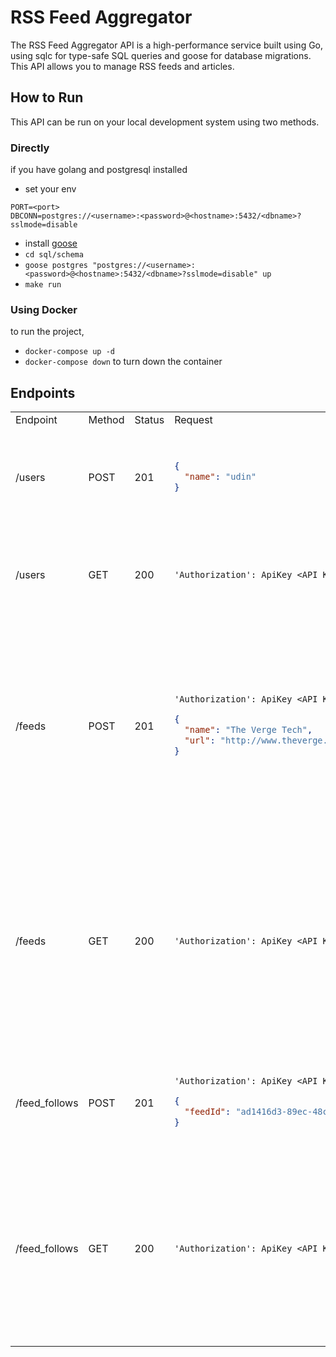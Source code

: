 # RSS Feed Aggregator
The RSS Feed Aggregator API is a high-performance service built using Go,
using sqlc for type-safe SQL queries and goose for database migrations.
This API allows you to manage RSS feeds and articles.

## How to Run
This API can be run on your local development system using two methods.

### Directly
if you have golang and postgresql installed
- set your env
```
PORT=<port>
DBCONN=postgres://<username>:<password>@<hostname>:5432/<dbname>?sslmode=disable
```
- install [goose](https://github.com/pressly/goose)
- `cd sql/schema`
- `goose postgres "postgres://<username>:<password>@<hostname>:5432/<dbname>?sslmode=disable" up`
- `make run`

### Using Docker
to run the project,
- `docker-compose up -d`
- `docker-compose down`
to turn down the container

## Endpoints
<table>
  <tr>
    <td>Endpoint</td><td>Method</td><td>Status</td><td>Request</td><td>Response</td>
  </tr>
  <tr>
  <td> /users </td>
  <td> POST </td>
  <td> 201 </td>
  <td>

  ```json
  {
    "name": "udin"
  }
  ```

  </td>
  <td>

  ```json
  {
    "id": "b8239f5e-0227-43d8-b60c-5a184ea80e95",
    "createdAt": "2024-06-07T19:05:09.815201Z",
    "updatedAt": "2024-06-07T19:05:09.815201Z",
    "name": "udin",
    "apiKey": "<API KEY>"
  }
  ```

  </td>

  </tr>
  <tr>
  <td>  /users </td>
  <td> GET </td>
  <td> 200 </td>
  <td>

  ```
  'Authorization': ApiKey <API KEY>
  ```

  </td>
  <td>

  ```json
  {
    "id": "b8239f5e-0227-43d8-b60c-5a184ea80e95",
    "createdAt": "2024-06-07T19:05:09.815201Z",
    "updatedAt": "2024-06-07T19:05:09.815201Z",
    "name": "udin",
    "apiKey": "<API KEY>"
  }
  ```

  </td>
  </tr>
  <tr>
  <td> /feeds </td>
  <td> POST </td>
  <td> 201 </td>
  <td>

  ```
  'Authorization': ApiKey <API KEY>
  ```

  ```json
  {
    "name": "The Verge Tech",
    "url": "http://www.theverge.com/tech/rss/index.xml"
  }
  ```

  </td>
  <td>

  ```json
  {
    "feed": {
        "id": "b87fc085-431a-4606-92f6-bd12f8fd741c",
        "createdAt": "2024-06-14T08:04:42.546561Z",
        "updatedAt": "2024-06-14T08:04:42.546561Z",
        "name": "The Verge Tech",
        "url": "http://www.theverge.com/tech/rss/index.xml",
        "userId": "082536ec-3598-4f6d-93d4-0fe23cfc623d"
    },
    "feed_follow": {
        "id": "5d146edf-7715-42f5-a324-94b2771e3e2a",
        "feedId": "b87fc085-431a-4606-92f6-bd12f8fd741c",
        "userId": "082536ec-3598-4f6d-93d4-0fe23cfc623d",
        "createdAt": "2024-06-14T08:04:42.547676Z",
        "updatedAt": "2024-06-14T08:04:42.547676Z"
    }
  }
  ```

  </td>
  </tr>
    </tr>
  <tr>
  <td> /feeds </td>
  <td> GET </td>
  <td> 200 </td>
  <td>

  ```
  'Authorization': ApiKey <API KEY>
  ```

  </td>
  <td>

  ```json
  [
    {
        "id": "ad1416d3-89ec-48c9-b0eb-5621f8d4ba5c",
        "createdAt": "2024-06-14T07:49:22.232084Z",
        "updatedAt": "2024-06-14T07:53:05.541544Z",
        "name": "CNN Tech",
        "url": "http://www.buzzfeed.com/tvandmovies.xml",
        "userId": "082536ec-3598-4f6d-93d4-0fe23cfc623d"
    },
    {
        "id": "e0a2b609-ab42-460b-8f08-4fb44887790c",
        "createdAt": "2024-06-10T06:57:58.735041Z",
        "updatedAt": "2024-06-14T07:53:05.545006Z",
        "name": "CNN Tech",
        "url": "http://rss.cnn.com/rss/cnn_tech.rss",
        "userId": "082536ec-3598-4f6d-93d4-0fe23cfc623d"
    },
    ...
  ]
  ```

  </td>
  </tr>

  <tr>
  <td> /feed_follows </td>
  <td> POST </td>
  <td> 201 </td>
  <td>

  ```
  'Authorization': ApiKey <API KEY>
  ```

  ```json
  {
    "feedId": "ad1416d3-89ec-48c9-b0eb-5621f8d4ba5c",
  }
  ```

  </td>
  <td>

  ```json
  {
    "id": "e4dc4679-b99f-4273-8055-d8db4ed6b7d3",
    "feedId": "ad1416d3-89ec-48c9-b0eb-5621f8d4ba5c",
    "userId": "b8239f5e-0227-43d8-b60c-5a184ea80e95",
    "createdAt": "2024-07-14T23:47:21.23965Z",
    "updatedAt": "2024-07-14T23:47:21.23965Z"
  }
  ```

  </td>
  </tr>
    </tr>
  <tr>
  <td>  /feed_follows </td>
  <td> GET </td>
  <td> 200 </td>
  <td>

  ```
  'Authorization': ApiKey <API KEY>
  ```

  </td>
  <td>

  ```json
  [
    {
        "id": "a700f056-9833-4171-9463-1acdc9e57cc2",
        "feedId": "91b64c0a-b549-49a0-8c10-149db699289a",
        "userId": "b8239f5e-0227-43d8-b60c-5a184ea80e95",
        "createdAt": "2024-06-09T11:35:55.716246Z",
        "updatedAt": "2024-06-09T11:35:55.716246Z"
    },
    {
        "id": "e4dc4679-b99f-4273-8055-d8db4ed6b7d3",
        "feedId": "ad1416d3-89ec-48c9-b0eb-5621f8d4ba5c",
        "userId": "b8239f5e-0227-43d8-b60c-5a184ea80e95",
        "createdAt": "2024-07-14T23:47:21.23965Z",
        "updatedAt": "2024-07-14T23:47:21.23965Z"
    }
  ]
  ```

  </td>
  </tr>

</table>

